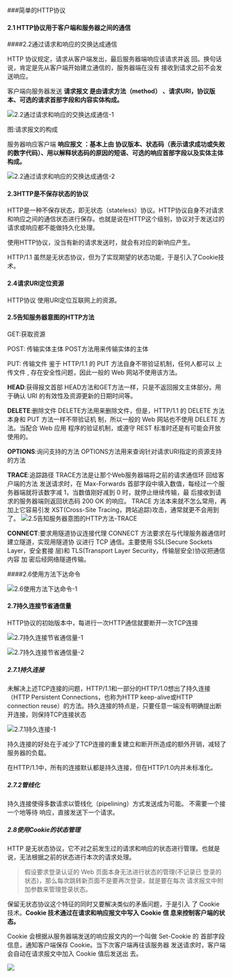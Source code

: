 ###简单的HTTP协议

#### 2.1 HTTP协议用于客户端和服务器之间的通信





####2.2通过请求和响应的交换达成通信

HTTP 协议规定，请求从客户端发出，最后服务器端响应该请求并返 回。换句话说，肯定是先从客户端开始建立通信的，服务器端在没有 接收到请求之前不会发送响应。

客户端向服务器发送 **请求报文 是由请求方法（method） 、请求URI，协议版本、可选的请求首部字段和内容实体构成。**

![2.2通过请求和响应的交换达成通信-1](https://github.com/old-shoes/blog/blob/master/markdown/%E9%98%85%E8%AF%BB/%E5%9B%BE%E8%A7%A3HTTP/img/2.%E7%AE%80%E5%8D%95%E7%9A%84HTTP%E5%8D%8F%E8%AE%AE/2.2%E9%80%9A%E8%BF%87%E8%AF%B7%E6%B1%82%E5%92%8C%E5%93%8D%E5%BA%94%E7%9A%84%E4%BA%A4%E6%8D%A2%E8%BE%BE%E6%88%90%E9%80%9A%E4%BF%A1-1.png)

图:请求报文的构成

服务器响应客户端 **响应报文 ：基本上由 协议版本、状态码（表示请求成功或失败的数字代码）、用以解释状态码的原因的短语、可选的响应首部字段以及实体主体构成。**

![2.2通过请求和响应的交换达成通信-2](https://github.com/old-shoes/blog/blob/master/markdown/%E9%98%85%E8%AF%BB/%E5%9B%BE%E8%A7%A3HTTP/img/2.%E7%AE%80%E5%8D%95%E7%9A%84HTTP%E5%8D%8F%E8%AE%AE/2.2%E9%80%9A%E8%BF%87%E8%AF%B7%E6%B1%82%E5%92%8C%E5%93%8D%E5%BA%94%E7%9A%84%E4%BA%A4%E6%8D%A2%E8%BE%BE%E6%88%90%E9%80%9A%E4%BF%A1-2.png)



#### 2.3HTTP是不保存状态的协议

HTTP是一种不保存状态，即无状态（stateless）协议。HTTP协议自身不对请求和响应之间的通信状态进行保存。也就是说在HTTP这个级别，协议对于发送过的请求或响应都不能做持久化处理。

使用HTTP协议，没当有新的请求发送时，就会有对应的新响应产生。

HTTP/1.1 虽然是无状态协议，但为了实现期望的状态功能，于是引入了Cookie技术。



#### 2.4请求URI定位资源

HTTP协议 使用URI定位互联网上的资源。

#### 2.5告知服务器意图的HTTP方法

GET:获取资源

POST: 传输实体主体
      POST方法用来传输实体的主体

PUT: 传输文件
鉴于 HTTP/1.1 的 PUT 方法自身不带验证机制，任何人都可以 上传文件 , 存在安全性问题，因此一般的 Web 网站不使用该方法。

**HEAD**:获得报文首部
HEAD方法和GET方法一样，只是不返回报文主体部分。用于确认 URI 的有效性及资源更新的日期时间等。

**DELETE**:删除文件
DELETE方法用来删除文件，但是，HTTP/1.1 的 DELETE 方法本身和 PUT 方法一样不带验证机 制，所以一般的 Web 网站也不使用 DELETE 方法。当配合 Web 应用 程序的验证机制，或遵守 REST 标准时还是有可能会开放使用的。

**OPTIONS**:询问支持的方法
OPTIONS方法用来查询针对请求URI指定的资源支持的方法

**TRACE**:追踪路径
TRACE方法是让那个Web服务器端将之前的请求通信环 回给客户端的方法
发送请求时，在 Max-Forwards 首部字段中填入数值，每经过一个服 务器端就将该数字减 1，当数值刚好减到 0 时，就停止继续传输，最 后接收到请求的服务器端则返回状态码 200 OK 的响应。
TRACE 方法本来就不怎么常用，再加上它容易引发 XST(Cross-Site Tracing，跨站追踪)攻击，通常就更不会用到了。
![2.5告知服务器意图的HTTP方法-TRACE](https://github.com/old-shoes/blog/blob/master/markdown/%E9%98%85%E8%AF%BB/%E5%9B%BE%E8%A7%A3HTTP/img/2.%E7%AE%80%E5%8D%95%E7%9A%84HTTP%E5%8D%8F%E8%AE%AE/2.5%E5%91%8A%E7%9F%A5%E6%9C%8D%E5%8A%A1%E5%99%A8%E6%84%8F%E5%9B%BE%E7%9A%84HTTP%E6%96%B9%E6%B3%95-TRACE.png)



**CONNECT**:要求用隧道协议连接代理
CONNECT 方法要求在与代理服务器通信时建立隧道，实现用隧道协 议进行 TCP 通信。主要使用 SSL(Secure Sockets Layer，安全套接 层)和 TLS(Transport Layer Security，传输层安全)协议把通信内容 加 密后经网络隧道传输。



####2.6使用方法下达命令

![2.6使用方法下达命令-1](https://github.com/old-shoes/blog/blob/master/markdown/%E9%98%85%E8%AF%BB/%E5%9B%BE%E8%A7%A3HTTP/img/2.%E7%AE%80%E5%8D%95%E7%9A%84HTTP%E5%8D%8F%E8%AE%AE/2.6%E4%BD%BF%E7%94%A8%E6%96%B9%E6%B3%95%E4%B8%8B%E8%BE%BE%E5%91%BD%E4%BB%A4-1.png)

#### 2.7持久连接节省通信量

HTTP协议的初始版本中，每进行一次HTTP通信就要断开一次TCP连接

![2.7持久连接节省通信量-1](https://github.com/old-shoes/blog/blob/master/markdown/%E9%98%85%E8%AF%BB/%E5%9B%BE%E8%A7%A3HTTP/img/2.%E7%AE%80%E5%8D%95%E7%9A%84HTTP%E5%8D%8F%E8%AE%AE/2.7%E6%8C%81%E4%B9%85%E8%BF%9E%E6%8E%A5%E8%8A%82%E7%9C%81%E9%80%9A%E4%BF%A1%E9%87%8F-1.png)

![2.7持久连接节省通信量-2](https://github.com/old-shoes/blog/blob/master/markdown/%E9%98%85%E8%AF%BB/%E5%9B%BE%E8%A7%A3HTTP/img/2.%E7%AE%80%E5%8D%95%E7%9A%84HTTP%E5%8D%8F%E8%AE%AE/2.7%E6%8C%81%E4%B9%85%E8%BF%9E%E6%8E%A5%E8%8A%82%E7%9C%81%E9%80%9A%E4%BF%A1%E9%87%8F-2.png)

##### 2.7.1持久连接

未解决上述TCP连接的问题，HTTP/1.1和一部分的HTTP/1.0想出了持久连接（HTTP Persistent Connections，也称为HTTP keep-alive或HTTP connection reuse）的方法。持久连接的特点是，只要任意一端没有明确提出断开连接，则保持TCP连接状态

![2.7.1持久连接-1](https://github.com/old-shoes/blog/blob/master/markdown/%E9%98%85%E8%AF%BB/%E5%9B%BE%E8%A7%A3HTTP/img/2.%E7%AE%80%E5%8D%95%E7%9A%84HTTP%E5%8D%8F%E8%AE%AE/2.7.1%E6%8C%81%E4%B9%85%E8%BF%9E%E6%8E%A5-1.png)

持久连接的好处在于减少了TCP连接的重复建立和断开所造成的额外开销，减轻了服务器的负载。

在HTTP/1.1中，所有的连接默认都是持久连接，但在HTTP/1.0内并未标准化。

##### 2.7.2管线化

持久连接使得多数请求以管线化（pipelining）方式发送成为可能。
不需要一个接一个地等待 响应，直接发送下一个请求。

##### 2.8使用Cookie的状态管理

HTTP 是无状态协议，它不对之前发生过的请求和响应的状态进行管理。也就是说，无法根据之前的状态进行本次的请求处理。

> 假设要求登录认证的 Web 页面本身无法进行状态的管理(不记录已 登录的状态)，那么每次跳转新页面不是要再次登录，就是要在每次 请求报文中附加参数来管理登录状态。

保留无状态协议这个特征的同时又要解决类似的矛盾问题，于是引入 了 Cookie 技术。**Cookie 技术通过在请求和响应报文中写入 Cookie 信 息来控制客户端的状态。**

Cookie 会根据从服务器端发送的响应报文内的一个叫做 Set-Cookie 的 首部字段信息，通知客户端保存 Cookie。当下次客户端再往该服务器 发送请求时，客户端会自动在请求报文中加入 Cookie 值后发送出 去。

![](https://github.com/old-shoes/blog/blob/master/markdown/%E9%98%85%E8%AF%BB/%E5%9B%BE%E8%A7%A3HTTP/img/2.%E7%AE%80%E5%8D%95%E7%9A%84HTTP%E5%8D%8F%E8%AE%AE/2.8%E4%BD%BF%E7%94%A8Cookie%E7%9A%84%E7%8A%B6%E6%80%81%E7%AE%A1%E7%90%86-1.png)















